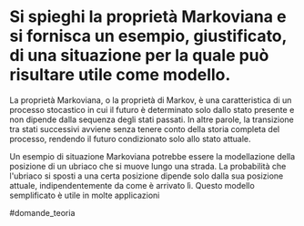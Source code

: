 
# Si spieghi la proprietà Markoviana e si fornisca un esempio, giustificato, di una situazione per la quale può risultare utile come modello.

La proprietà Markoviana, o la proprietà di Markov, è una caratteristica di un processo stocastico in cui il futuro è determinato solo dallo stato presente e non dipende dalla sequenza degli stati passati. In altre parole, la transizione tra stati successivi avviene senza tenere conto della storia completa del processo, rendendo il futuro condizionato solo allo stato attuale.

Un esempio di situazione Markoviana potrebbe essere la modellazione della posizione di un ubriaco che si muove lungo una strada. La probabilità che l'ubriaco si sposti a una certa posizione dipende solo dalla sua posizione attuale, indipendentemente da come è arrivato lì. Questo modello semplificato è utile in molte applicazioni

#domande_teoria 
